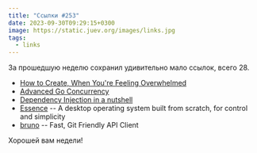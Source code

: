 ```yaml
---
title: "Ссылки #253"
date: 2023-09-30T09:29:15+0300
image: https://static.juev.org/images/links.jpg
tags: 
  - links
---
```


За прошедшую неделю сохранил удивительно мало ссылок, всего 28.

- [How to Create, When You're Feeling Overwhelmed](https://zenhabits.net/chaos-creating/)
- [Advanced Go Concurrency](https://encore.dev/blog/advanced-go-concurrency)
- [Dependency Injection in a nutshell](https://appliedgo.net/di/)
- [Essence](https://nakst.gitlab.io/essence) -- A desktop operating system built from scratch, for control and simplicity
- [bruno](https://www.usebruno.com/) -- Fast, Git Friendly API Client

Хорошей вам недели!
